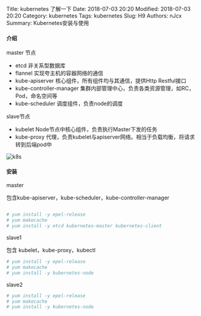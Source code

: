 Title: kubernetes 了解一下
Date: 2018-07-03 20:20
Modified: 2018-07-03 20:20
Category: kubernetes
Tags: kubernetes
Slug: H9
Authors: nJcx
Summary: Kubernetes安装与使用

#### 介绍

master 节点

- etcd 非关系型数据库
- flannel 实现夸主机的容器网络的通信
- kube-apiserver 核心组件，所有组件均与其通信，提供Http Restful接口
- kube-controller-manager 集群内部管理中心，负责各类资源管理，如RC，Pod，命名空间等
- kube-scheduler 调度组件，负责node的调度

slave节点
- kubelet Node节点中核心组件，负责执行Master下发的任务 
- kube-proxy 代理，负责kubelet与apiserver网络。相当于负载均衡，将请求转到后端pod中

![k8s](../images/k8s.png)
#### 安装

master 

包含kube-apiserver，kube-scheduler，kube-controller-manager

```bash

# yum install -y epel-release
# yum makecache 
# yum install -y etcd kubernetes-master kubernetes-client 

```

slave1

包含 kubelet，kube-proxy，kubectl


```bash
# yum install -y epel-release
# yum makecache 
# yum install -y kubernetes-node

```


slave2

```bash
# yum install -y epel-release
# yum makecache 
# yum install -y kubernetes-node

```